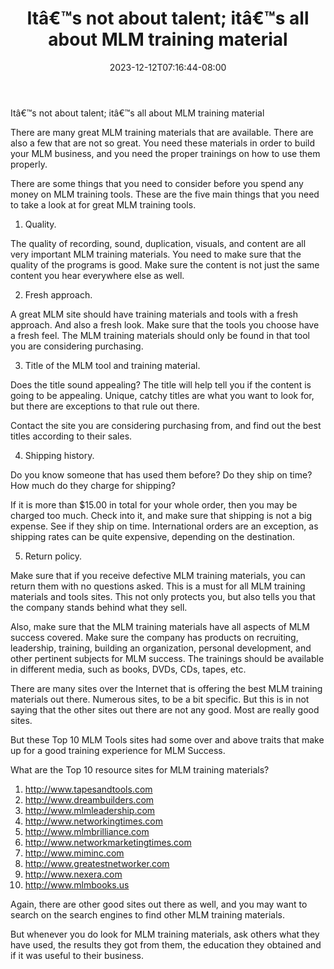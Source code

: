 ﻿---
title: "Itâ€™s not about talent; itâ€™s all about MLM training material"
date: 2023-12-12T07:16:44-08:00
description: "MLM Tips for Web Success"
featured_image: "/images/MLM.jpg"
tags: ["MLM"]
---

Itâ€™s not about talent; itâ€™s all about MLM training material


There are many great MLM training materials that are available. There are also a few that are not so great. You need these materials in order to build your MLM business, and you need the proper trainings on how to use them properly.

There are some things that you need to consider before you spend any money on MLM training tools. These are the five main things that you need to take a look at for great MLM training tools.

1. Quality.

The quality of recording, sound, duplication, visuals, and content are all very important MLM training materials. You need to make sure that the quality of the programs is good. Make sure the content is not just the same content you hear everywhere else as well.

2. Fresh approach.

A great MLM site should have training materials and tools with a fresh approach. And also a fresh look. Make sure that the tools you choose have a fresh feel. The MLM training materials should only be found in that tool you are considering purchasing.

3. Title of the MLM tool and training material.

Does the title sound appealing? The title will help tell you if the content is going to be appealing. Unique, catchy titles are what you want to look for, but there are exceptions to that rule out there.
 
Contact the site you are considering purchasing from, and find out the best titles according to their sales.

4. Shipping history.

Do you know someone that has used them before? Do they ship on time? How much do they charge for shipping? 

If it is more than $15.00 in total for your whole order, then you may be charged too much. Check into it, and make sure that shipping is not a big expense.  See if they ship on time. 
International orders are an exception, as shipping rates can be quite expensive, depending on the destination.

5. Return policy.

Make sure that if you receive defective MLM training materials, you can return them with no questions asked. This is a must for all MLM training materials and tools sites. This not only protects you, but also tells you that the company stands behind what they sell.

Also, make sure that the MLM training materials have all aspects of MLM success covered. Make sure the company has products on recruiting, leadership, training, building an organization, personal development, and other pertinent subjects for MLM success. The trainings should be available in different media, such as books, DVDs, CDs, tapes, etc.

There are many sites over the Internet that is offering the best MLM training materials out there. Numerous sites, to be a bit specific. But this is in not saying that the other sites out there are not any good. Most are really good sites. 

But these Top 10 MLM Tools sites had some over and above traits that make up for a good training experience for MLM Success.

What are the Top 10 resource sites for MLM training materials?

1) http://www.tapesandtools.com
2) http://www.dreambuilders.com
3) http://www.mlmleadership.com
4) http://www.networkingtimes.com
5) http://www.mlmbrilliance.com
6) http://www.networkmarketingtimes.com
7) http://www.miminc.com
8) http://www.greatestnetworker.com
9) http://www.nexera.com
10) http://www.mlmbooks.us

Again, there are other good sites out there as well, and you may want to search on the search engines to find other MLM training materials.

But whenever you do look for MLM training materials, ask others what they have used, the results they got from them, the education they obtained and if it was useful to their business.

